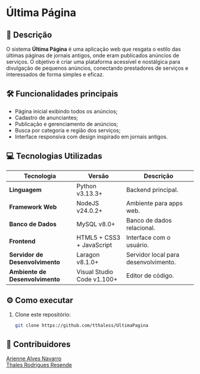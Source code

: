 # Última Página


## 📌 Descrição

O sistema **Última Página** é uma aplicação web que resgata o estilo das últimas páginas de jornais antigos, onde eram publicados anúncios de serviços. O objetivo é criar uma plataforma acessível e nostálgica para divulgação de pequenos anúncios, conectando prestadores de serviços e interessados de forma simples e eficaz.

## 🛠️ Funcionalidades principais

- Página inicial exibindo todos os anúncios;
- Cadastro de anunciantes;
- Publicação e gerenciamento de anúncios;
- Busca por categoria e região dos serviços;
- Interface responsiva com design inspirado em jornais antigos.

## 💻 Tecnologias Utilizadas

| Tecnologia                      | Versão                     | Descrição                            |
|---------------------------------|----------------------------|--------------------------------------|
| **Linguagem**                   | Python v3.13.3+            | Backend principal.                   |
| **Framework Web**               | NodeJS v24.0.2+            | Ambiente para apps web.              |
| **Banco de Dados**              | MySQL v8.0+                | Banco de dados relacional.           |
| **Frontend**                    | HTML5 + CSS3 + JavaScript  | Interface com o usuário.             |
| **Servidor de Desenvolvimento** | Laragon v8.1.0+            | Servidor local para desenvolvimento. |
| **Ambiente de Desenvolvimento** | Visual Studio Code v1.100+ | Editor de código.                    |

## ⚙️ Como executar

1. Clone este repositório:
   ```bash
   git clone https://github.com/tthaless/UltimaPagina

## 👥 Contribuidores

[Arienne Alves Navarro](https://github.com/ariennenavarro)  
[Thales Rodrigues Resende](https://github.com/tthaless)
 
